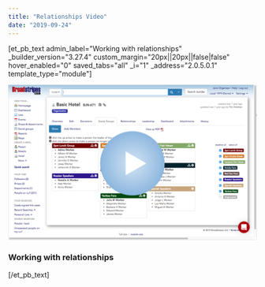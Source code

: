 ```yaml
---
title: "Relationships Video"
date: "2019-09-24"
---
```


\[et\_pb\_text admin\_label="Working with relationships" \_builder\_version="3.27.4" custom\_margin="20px||20px||false|false" hover\_enabled="0" saved\_tabs="all" \_i="1" \_address="2.0.5.0.1" template\_type="module"\]

[![Relationships_Video_Thumb](images/Relationships_Video_Thumbnail.png)](https://vimeo.com/359601582)

### Working with relationships

\[/et\_pb\_text\]

